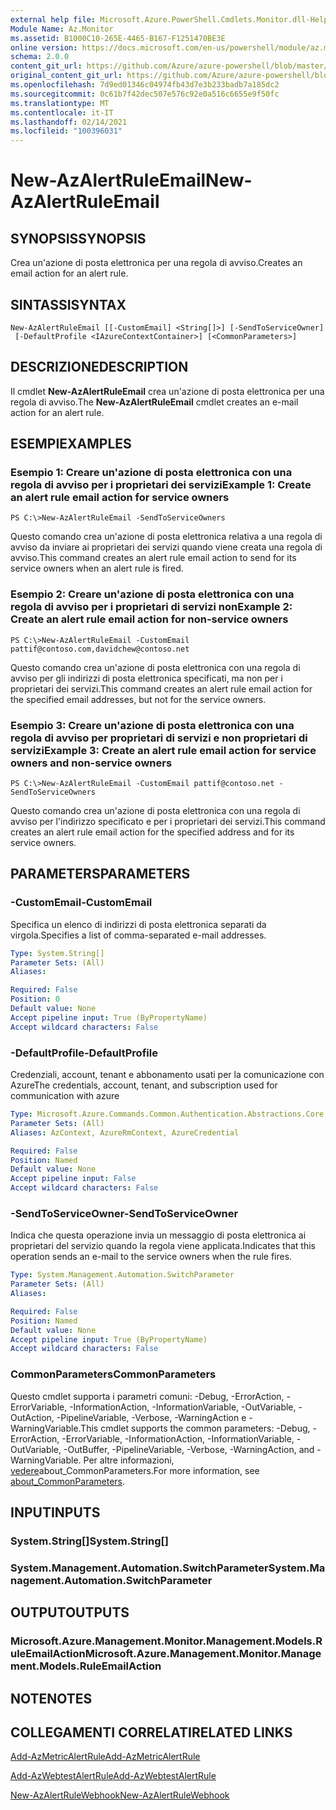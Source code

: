 ```yaml
---
external help file: Microsoft.Azure.PowerShell.Cmdlets.Monitor.dll-Help.xml
Module Name: Az.Monitor
ms.assetid: B1000C10-265E-4465-B167-F1251470BE3E
online version: https://docs.microsoft.com/en-us/powershell/module/az.monitor/new-azalertruleemail
schema: 2.0.0
content_git_url: https://github.com/Azure/azure-powershell/blob/master/src/Monitor/Monitor/help/New-AzAlertRuleEmail.md
original_content_git_url: https://github.com/Azure/azure-powershell/blob/master/src/Monitor/Monitor/help/New-AzAlertRuleEmail.md
ms.openlocfilehash: 7d9ed01346c04974fb43d7e3b233badb7a185dc2
ms.sourcegitcommit: 0c61b7f42dec507e576c92e0a516c6655e9f50fc
ms.translationtype: MT
ms.contentlocale: it-IT
ms.lasthandoff: 02/14/2021
ms.locfileid: "100396031"
---
```

# <span data-ttu-id="aa002-101">New-AzAlertRuleEmail</span><span class="sxs-lookup"><span data-stu-id="aa002-101">New-AzAlertRuleEmail</span></span>

## <span data-ttu-id="aa002-102">SYNOPSIS</span><span class="sxs-lookup"><span data-stu-id="aa002-102">SYNOPSIS</span></span>
<span data-ttu-id="aa002-103">Crea un'azione di posta elettronica per una regola di avviso.</span><span class="sxs-lookup"><span data-stu-id="aa002-103">Creates an email action for an alert rule.</span></span>

## <span data-ttu-id="aa002-104">SINTASSI</span><span class="sxs-lookup"><span data-stu-id="aa002-104">SYNTAX</span></span>

```
New-AzAlertRuleEmail [[-CustomEmail] <String[]>] [-SendToServiceOwner]
 [-DefaultProfile <IAzureContextContainer>] [<CommonParameters>]
```

## <span data-ttu-id="aa002-105">DESCRIZIONE</span><span class="sxs-lookup"><span data-stu-id="aa002-105">DESCRIPTION</span></span>
<span data-ttu-id="aa002-106">Il cmdlet **New-AzAlertRuleEmail** crea un'azione di posta elettronica per una regola di avviso.</span><span class="sxs-lookup"><span data-stu-id="aa002-106">The **New-AzAlertRuleEmail** cmdlet creates an e-mail action for an alert rule.</span></span>

## <span data-ttu-id="aa002-107">ESEMPI</span><span class="sxs-lookup"><span data-stu-id="aa002-107">EXAMPLES</span></span>

### <span data-ttu-id="aa002-108">Esempio 1: Creare un'azione di posta elettronica con una regola di avviso per i proprietari dei servizi</span><span class="sxs-lookup"><span data-stu-id="aa002-108">Example 1: Create an alert rule email action for service owners</span></span>
```
PS C:\>New-AzAlertRuleEmail -SendToServiceOwners
```

<span data-ttu-id="aa002-109">Questo comando crea un'azione di posta elettronica relativa a una regola di avviso da inviare ai proprietari dei servizi quando viene creata una regola di avviso.</span><span class="sxs-lookup"><span data-stu-id="aa002-109">This command creates an alert rule email action to send for its service owners when an alert rule is fired.</span></span>

### <span data-ttu-id="aa002-110">Esempio 2: Creare un'azione di posta elettronica con una regola di avviso per i proprietari di servizi non</span><span class="sxs-lookup"><span data-stu-id="aa002-110">Example 2: Create an alert rule email action for non-service owners</span></span>
```
PS C:\>New-AzAlertRuleEmail -CustomEmail pattif@contoso.com,davidchew@contoso.net
```

<span data-ttu-id="aa002-111">Questo comando crea un'azione di posta elettronica con una regola di avviso per gli indirizzi di posta elettronica specificati, ma non per i proprietari dei servizi.</span><span class="sxs-lookup"><span data-stu-id="aa002-111">This command creates an alert rule email action for the specified email addresses, but not for the service owners.</span></span>

### <span data-ttu-id="aa002-112">Esempio 3: Creare un'azione di posta elettronica con una regola di avviso per proprietari di servizi e non proprietari di servizi</span><span class="sxs-lookup"><span data-stu-id="aa002-112">Example 3: Create an alert rule email action for service owners and non-service owners</span></span>
```
PS C:\>New-AzAlertRuleEmail -CustomEmail pattif@contoso.net -SendToServiceOwners
```

<span data-ttu-id="aa002-113">Questo comando crea un'azione di posta elettronica con una regola di avviso per l'indirizzo specificato e per i proprietari dei servizi.</span><span class="sxs-lookup"><span data-stu-id="aa002-113">This command creates an alert rule email action for the specified address and for its service owners.</span></span>

## <span data-ttu-id="aa002-114">PARAMETERS</span><span class="sxs-lookup"><span data-stu-id="aa002-114">PARAMETERS</span></span>

### <span data-ttu-id="aa002-115">-CustomEmail</span><span class="sxs-lookup"><span data-stu-id="aa002-115">-CustomEmail</span></span>
<span data-ttu-id="aa002-116">Specifica un elenco di indirizzi di posta elettronica separati da virgola.</span><span class="sxs-lookup"><span data-stu-id="aa002-116">Specifies a list of comma-separated e-mail addresses.</span></span>

```yaml
Type: System.String[]
Parameter Sets: (All)
Aliases:

Required: False
Position: 0
Default value: None
Accept pipeline input: True (ByPropertyName)
Accept wildcard characters: False
```

### <span data-ttu-id="aa002-117">-DefaultProfile</span><span class="sxs-lookup"><span data-stu-id="aa002-117">-DefaultProfile</span></span>
<span data-ttu-id="aa002-118">Credenziali, account, tenant e abbonamento usati per la comunicazione con Azure</span><span class="sxs-lookup"><span data-stu-id="aa002-118">The credentials, account, tenant, and subscription used for communication with azure</span></span>

```yaml
Type: Microsoft.Azure.Commands.Common.Authentication.Abstractions.Core.IAzureContextContainer
Parameter Sets: (All)
Aliases: AzContext, AzureRmContext, AzureCredential

Required: False
Position: Named
Default value: None
Accept pipeline input: False
Accept wildcard characters: False
```

### <span data-ttu-id="aa002-119">-SendToServiceOwner</span><span class="sxs-lookup"><span data-stu-id="aa002-119">-SendToServiceOwner</span></span>
<span data-ttu-id="aa002-120">Indica che questa operazione invia un messaggio di posta elettronica ai proprietari del servizio quando la regola viene applicata.</span><span class="sxs-lookup"><span data-stu-id="aa002-120">Indicates that this operation sends an e-mail to the service owners when the rule fires.</span></span>

```yaml
Type: System.Management.Automation.SwitchParameter
Parameter Sets: (All)
Aliases:

Required: False
Position: Named
Default value: None
Accept pipeline input: True (ByPropertyName)
Accept wildcard characters: False
```

### <span data-ttu-id="aa002-121">CommonParameters</span><span class="sxs-lookup"><span data-stu-id="aa002-121">CommonParameters</span></span>
<span data-ttu-id="aa002-122">Questo cmdlet supporta i parametri comuni: -Debug, -ErrorAction, -ErrorVariable, -InformationAction, -InformationVariable, -OutVariable, -OutAction, -PipelineVariable, -Verbose, -WarningAction e -WarningVariable.</span><span class="sxs-lookup"><span data-stu-id="aa002-122">This cmdlet supports the common parameters: -Debug, -ErrorAction, -ErrorVariable, -InformationAction, -InformationVariable, -OutVariable, -OutBuffer, -PipelineVariable, -Verbose, -WarningAction, and -WarningVariable.</span></span> <span data-ttu-id="aa002-123">Per altre informazioni, [vedere](http://go.microsoft.com/fwlink/?LinkID=113216)about_CommonParameters.</span><span class="sxs-lookup"><span data-stu-id="aa002-123">For more information, see [about_CommonParameters](http://go.microsoft.com/fwlink/?LinkID=113216).</span></span>

## <span data-ttu-id="aa002-124">INPUT</span><span class="sxs-lookup"><span data-stu-id="aa002-124">INPUTS</span></span>

### <span data-ttu-id="aa002-125">System.String[]</span><span class="sxs-lookup"><span data-stu-id="aa002-125">System.String[]</span></span>

### <span data-ttu-id="aa002-126">System.Management.Automation.SwitchParameter</span><span class="sxs-lookup"><span data-stu-id="aa002-126">System.Management.Automation.SwitchParameter</span></span>

## <span data-ttu-id="aa002-127">OUTPUT</span><span class="sxs-lookup"><span data-stu-id="aa002-127">OUTPUTS</span></span>

### <span data-ttu-id="aa002-128">Microsoft.Azure.Management.Monitor.Management.Models.RuleEmailAction</span><span class="sxs-lookup"><span data-stu-id="aa002-128">Microsoft.Azure.Management.Monitor.Management.Models.RuleEmailAction</span></span>

## <span data-ttu-id="aa002-129">NOTE</span><span class="sxs-lookup"><span data-stu-id="aa002-129">NOTES</span></span>

## <span data-ttu-id="aa002-130">COLLEGAMENTI CORRELATI</span><span class="sxs-lookup"><span data-stu-id="aa002-130">RELATED LINKS</span></span>


[<span data-ttu-id="aa002-131">Add-AzMetricAlertRule</span><span class="sxs-lookup"><span data-stu-id="aa002-131">Add-AzMetricAlertRule</span></span>](./Add-AzMetricAlertRule.md)

[<span data-ttu-id="aa002-132">Add-AzWebtestAlertRule</span><span class="sxs-lookup"><span data-stu-id="aa002-132">Add-AzWebtestAlertRule</span></span>](./Add-AzWebtestAlertRule.md)

[<span data-ttu-id="aa002-133">New-AzAlertRuleWebhook</span><span class="sxs-lookup"><span data-stu-id="aa002-133">New-AzAlertRuleWebhook</span></span>](./New-AzAlertRuleWebhook.md)


